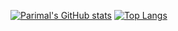 [![Parimal's GitHub stats](https://github-readme-stats.vercel.app/api?username=parimal7&count_private=true&show_icons=true)](https://github.com/anuraghazra/github-readme-stats)
[![Top Langs](https://github-readme-stats.vercel.app/api/top-langs/?username=parimal7&layout=compact&langs_count=8)](https://parimal.codes)
